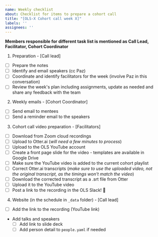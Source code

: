 ```yaml
---
name: Weekly checklist
about: Checklist for items to prepare a cohort call
title: "[OLS-X Cohort call week X]"
labels: ''
assignees: ''
---
```


**Members responsible for different task list is mentioned as Call Lead, Facilitator, Cohort Coordinator**

1. Preparation - [Call lead]
  * [ ] Prepare the notes
  * [ ] Identify and email speakers (cc Paz)
  * [ ] Coordinate and identify facilitators for the week (involve Paz in this conversation)
  * [ ] Review the week's plan including assignments, update as needed and share any feedback with the team
2. Weekly emails  - [Cohort Coordinator]
  * [ ] Send email to mentees
  * [ ] Send a reminder email to the speakers
3. Cohort call video preparation - [Facilitators]
  * [ ] Download from Zoom cloud recordings
  * [ ] Upload to Otter.ai (_will need a few minutes to process_)
  * [ ] Upload to the OLS YouTube account
  * [ ] Create a front page slide for the video - templates are available in Google Drive
  * [ ] Make sure the YouTube video is added to the current cohort playlist
  * [ ] Correct Otter.ai transcripts (_make sure to use the uploaded video, not the original transcript, as the timings won't match the video_)
  * [ ] Download the corrected transcript as a .srt file from Otter
  * [ ] Upload it to the YouTube video
  * [ ] Post a link to the recording in the OLS Slack! 🙌
4. Website (in the schedule in `_data` folder) - [Call lead]
  * [ ] Add the link to the recording (YouTube link)
  * Add talks and speakers
    * [ ] Add link to slide deck
    * [ ] Add person detail to `people.yaml` if needed   
